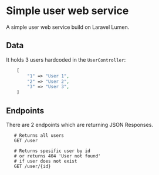 # Simple user web service

A simple user web service build on Laravel Lumen.

Data
-----------
It holds 3 users hardcoded in the `UserController`:
```php
    [
        "1" => "User 1",
        "2" => "User 2",
        "3" => "User 3",
    ]
```

Endpoints
-----------
There are 2 endpoints which are returning JSON Responses.

```
   # Returns all users
   GET /user 
   
   # Returns spesific user by id
   # or returns 404 'User not found'
   # if user does not exist
   GET /user/{id}
```
